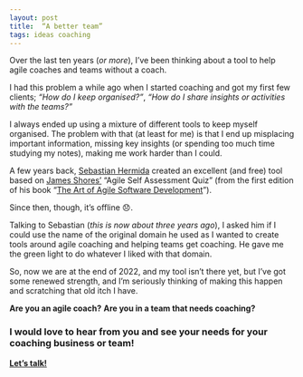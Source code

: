 ```yaml
---
layout: post
title:  “A better team”
tags: ideas coaching
---
```


Over the last ten years (_or more_), I’ve been thinking about a tool to help agile coaches and teams without a coach.

I had this problem a while ago when I started coaching and got my first few clients; _“How do I keep organised?”_, _“How do I share insights or activities with the teams?”_ 

I always ended up using a mixture of different tools to keep myself organised. The problem with that (at least for me) is that I end up misplacing important information, missing key insights (or spending too much time studying my notes), making me work harder than I could.

A few years back, [Sebastian Hermida](https://twitter.com/sbastn) created an excellent (and free) tool based on [James Shores’](http://www.jamesshore.com) “Agile Self Assessment Quiz” (from the first edition of his book “[The Art of Agile Software Development](http://www.jamesshore.com/v2/books/aoad2)”). 

Since then, though, it’s offline 😞.

Talking to Sebastian (_this is now about three years ago_), I asked him if I could use the name of the original domain he used as I wanted to create tools around agile coaching and helping teams get coaching. He gave me the green light to do whatever I liked with that domain.

So, now we are at the end of 2022, and my tool isn’t there yet, but I’ve got some renewed strength, and I’m seriously thinking of making this happen and scratching that old itch I have.

**Are you an agile coach?** **Are you in a team that needs coaching?**

### I would love to hear from you and see your needs for your coaching business or team!

**[Let’s talk!](https://meetings-eu1.hubspot.com/enrique-comba-riepenhausen)**
